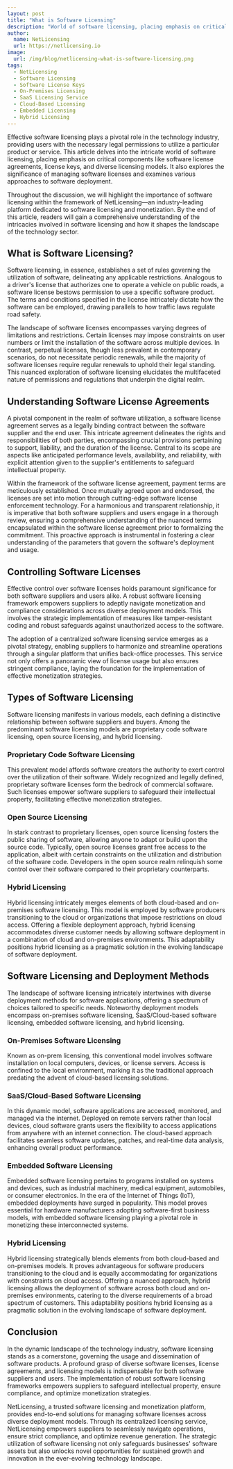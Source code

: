 ```yaml
---
layout: post
title: "What is Software Licensing"
description: "World of software licensing, placing emphasis on critical components like software license agreements, license keys, and diverse licensing models"
author:
  name: NetLicensing
  url: https://netlicensing.io
image:
  url: /img/blog/netlicensing-what-is-software-licensing.png
tags:
  - NetLicensing
  - Software Licensing
  - Software License Keys
  - On-Premises Licensing
  - SaaS Licensing Service
  - Cloud-Based Licensing
  - Embedded Licensing
  - Hybrid Licensing
---
```


Effective software licensing plays a pivotal role in the technology industry, providing users with the necessary legal permissions to utilize a particular product or service. This article delves into the intricate world of software licensing, placing emphasis on critical components like software license agreements, license keys, and diverse licensing models. It also explores the significance of managing software licenses and examines various approaches to software deployment.

Throughout the discussion, we will highlight the importance of software licensing within the framework of NetLicensing—an industry-leading platform dedicated to software licensing and monetization. By the end of this article, readers will gain a comprehensive understanding of the intricacies involved in software licensing and how it shapes the landscape of the technology sector.

## What is Software Licensing?

Software licensing, in essence, establishes a set of rules governing the utilization of software, delineating any applicable restrictions. Analogous to a driver's license that authorizes one to operate a vehicle on public roads, a software license bestows permission to use a specific software product. The terms and conditions specified in the license intricately dictate how the software can be employed, drawing parallels to how traffic laws regulate road safety.

The landscape of software licenses encompasses varying degrees of limitations and restrictions. Certain licenses may impose constraints on user numbers or limit the installation of the software across multiple devices. In contrast, perpetual licenses, though less prevalent in contemporary scenarios, do not necessitate periodic renewals, while the majority of software licenses require regular renewals to uphold their legal standing. This nuanced exploration of software licensing elucidates the multifaceted nature of permissions and regulations that underpin the digital realm.

## Understanding Software License Agreements

A pivotal component in the realm of software utilization, a software license agreement serves as a legally binding contract between the software supplier and the end user. This intricate agreement delineates the rights and responsibilities of both parties, encompassing crucial provisions pertaining to support, liability, and the duration of the license. Central to its scope are aspects like anticipated performance levels, availability, and reliability, with explicit attention given to the supplier's entitlements to safeguard intellectual property.

Within the framework of the software license agreement, payment terms are meticulously established. Once mutually agreed upon and endorsed, the licenses are set into motion through cutting-edge software license enforcement technology. For a harmonious and transparent relationship, it is imperative that both software suppliers and users engage in a thorough review, ensuring a comprehensive understanding of the nuanced terms encapsulated within the software license agreement prior to formalizing the commitment. This proactive approach is instrumental in fostering a clear understanding of the parameters that govern the software's deployment and usage.

## Controlling Software Licenses

Effective control over software licenses holds paramount significance for both software suppliers and users alike. A robust software licensing framework empowers suppliers to adeptly navigate monetization and compliance considerations across diverse deployment models. This involves the strategic implementation of measures like tamper-resistant coding and robust safeguards against unauthorized access to the software.

The adoption of a centralized software licensing service emerges as a pivotal strategy, enabling suppliers to harmonize and streamline operations through a singular platform that unifies back-office processes. This service not only offers a panoramic view of license usage but also ensures stringent compliance, laying the foundation for the implementation of effective monetization strategies.

## Types of Software Licensing

Software licensing manifests in various models, each defining a distinctive relationship between software suppliers and buyers. Among the predominant software licensing models are proprietary code software licensing, open source licensing, and hybrid licensing.

### Proprietary Code Software Licensing

This prevalent model affords software creators the authority to exert control over the utilization of their software. Widely recognized and legally defined, proprietary software licenses form the bedrock of commercial software. Such licenses empower software suppliers to safeguard their intellectual property, facilitating effective monetization strategies.

### Open Source Licensing

In stark contrast to proprietary licenses, open source licensing fosters the public sharing of software, allowing anyone to adapt or build upon the source code. Typically, open source licenses grant free access to the application, albeit with certain constraints on the utilization and distribution of the software code. Developers in the open source realm relinquish some control over their software compared to their proprietary counterparts.

### Hybrid Licensing

Hybrid licensing intricately merges elements of both cloud-based and on-premises software licensing. This model is employed by software producers transitioning to the cloud or organizations that impose restrictions on cloud access. Offering a flexible deployment approach, hybrid licensing accommodates diverse customer needs by allowing software deployment in a combination of cloud and on-premises environments. This adaptability positions hybrid licensing as a pragmatic solution in the evolving landscape of software deployment.

## Software Licensing and Deployment Methods

The landscape of software licensing intricately intertwines with diverse deployment methods for software applications, offering a spectrum of choices tailored to specific needs. Noteworthy deployment models encompass on-premises software licensing, SaaS/Cloud-based software licensing, embedded software licensing, and hybrid licensing.

### On-Premises Software Licensing

Known as on-prem licensing, this conventional model involves software installation on local computers, devices, or license servers. Access is confined to the local environment, marking it as the traditional approach predating the advent of cloud-based licensing solutions.

### SaaS/Cloud-Based Software Licensing

In this dynamic model, software applications are accessed, monitored, and managed via the internet. Deployed on remote servers rather than local devices, cloud software grants users the flexibility to access applications from anywhere with an internet connection. The cloud-based approach facilitates seamless software updates, patches, and real-time data analysis, enhancing overall product performance.

### Embedded Software Licensing

Embedded software licensing pertains to programs installed on systems and devices, such as industrial machinery, medical equipment, automobiles, or consumer electronics. In the era of the Internet of Things (IoT), embedded deployments have surged in popularity. This model proves essential for hardware manufacturers adopting software-first business models, with embedded software licensing playing a pivotal role in monetizing these interconnected systems.

### Hybrid Licensing

Hybrid licensing strategically blends elements from both cloud-based and on-premises models. It proves advantageous for software producers transitioning to the cloud and is equally accommodating for organizations with constraints on cloud access. Offering a nuanced approach, hybrid licensing allows the deployment of software across both cloud and on-premises environments, catering to the diverse requirements of a broad spectrum of customers. This adaptability positions hybrid licensing as a pragmatic solution in the evolving landscape of software deployment.

## Conclusion

In the dynamic landscape of the technology industry, software licensing stands as a cornerstone, governing the usage and dissemination of software products. A profound grasp of diverse software licenses, license agreements, and licensing models is indispensable for both software suppliers and users. The implementation of robust software licensing frameworks empowers suppliers to safeguard intellectual property, ensure compliance, and optimize monetization strategies.

NetLicensing, a trusted software licensing and monetization platform, provides end-to-end solutions for managing software licenses across diverse deployment models. Through its centralized licensing service, NetLicensing empowers suppliers to seamlessly navigate operations, ensure strict compliance, and optimize revenue generation. The strategic utilization of software licensing not only safeguards businesses' software assets but also unlocks novel opportunities for sustained growth and innovation in the ever-evolving technology landscape.
